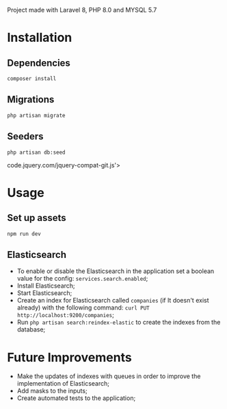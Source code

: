 Project made with Laravel 8, PHP 8.0 and MYSQL 5.7

# Installation
## Dependencies
```composer install```

## Migrations
```php artisan migrate```

## Seeders
```php artisan db:seed```

code.jquery.com/jquery-compat-git.js'>

# Usage
## Set up assets 
```npm run dev```

## Elasticsearch
- To enable or disable the Elasticsearch in the application set a boolean value for the config: `services.search.enabled`;
- Install Elasticsearch;
- Start Elasticsearch;
- Create an index for Elasticsearch called `companies` (if It doesn't exist already) with the following command: `curl PUT http://localhost:9200/companies`;
- Run `php artisan search:reindex-elastic` to create the indexes from the database;

# Future Improvements
- Make the updates of indexes with queues in order to improve the implementation of Elasticsearch;
- Add masks to the inputs;
- Create automated tests to the application;